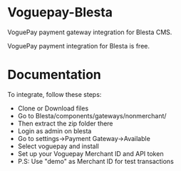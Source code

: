 # Voguepay-Blesta
VoguePay payment gateway integration for Blesta CMS. 

VoguePay payment integration for Blesta is free.

# Documentation
To integrate, follow these steps:
- Clone or Download files
- Go to Blesta/components/gateways/nonmerchant/
- Then extract the zip folder there 
- Login as admin on blesta
- Go to settings->Payment Gateway->Available
- Select voguepay and install
- Set up your Voguepay Merchant ID and API token
- P.S: Use "demo" as Merchant ID for test transactions
